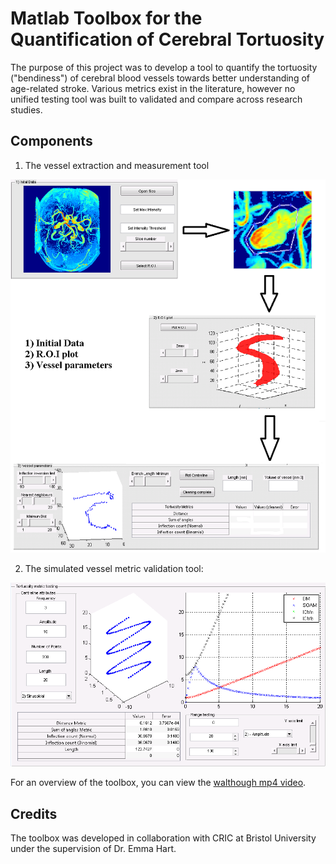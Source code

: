# Matlab Toolbox for the Quantification of Cerebral Tortuosity

The purpose of this project was to develop a tool to quantify the tortuosity ("bendiness") of cerebral blood vessels towards better understanding of age-related stroke. Various metrics exist in the literature, however no unified testing tool was built to validated and compare across research studies. 

## Components

1. The vessel extraction and measurement tool

![Tool1](./Tortuosity%20Paper%20Images/Figure_2.jpg)

2. The simulated vessel metric validation tool:

![Tool](./Tortuosity%20Paper%20Images/Figure_4.jpg)

For an overview of the toolbox, you can view the [walthough mp4 video](https://github.com/wmbm/tortuosity_toolbox/blob/master/Tortuosity_toolbox_walkthrough.mp4).

## Credits

The toolbox was developed in collaboration with CRIC at Bristol University under the supervision of Dr. Emma Hart.
